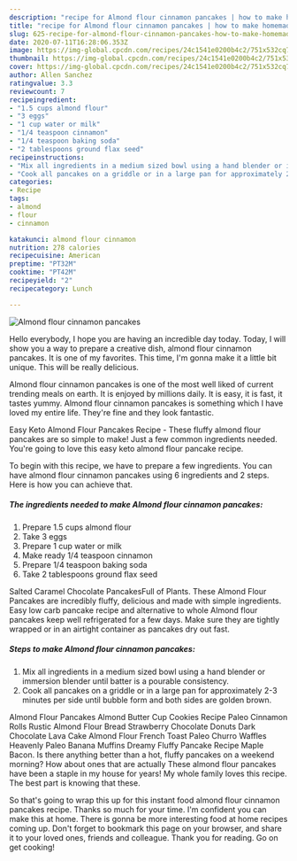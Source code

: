```yaml
---
description: "recipe for Almond flour cinnamon pancakes | how to make homemade Almond flour cinnamon pancakes"
title: "recipe for Almond flour cinnamon pancakes | how to make homemade Almond flour cinnamon pancakes"
slug: 625-recipe-for-almond-flour-cinnamon-pancakes-how-to-make-homemade-almond-flour-cinnamon-pancakes
date: 2020-07-11T16:28:06.353Z
image: https://img-global.cpcdn.com/recipes/24c1541e0200b4c2/751x532cq70/almond-flour-cinnamon-pancakes-recipe-main-photo.jpg
thumbnail: https://img-global.cpcdn.com/recipes/24c1541e0200b4c2/751x532cq70/almond-flour-cinnamon-pancakes-recipe-main-photo.jpg
cover: https://img-global.cpcdn.com/recipes/24c1541e0200b4c2/751x532cq70/almond-flour-cinnamon-pancakes-recipe-main-photo.jpg
author: Allen Sanchez
ratingvalue: 3.3
reviewcount: 7
recipeingredient:
- "1.5 cups almond flour"
- "3 eggs"
- "1 cup water or milk"
- "1/4 teaspoon cinnamon"
- "1/4 teaspoon baking soda"
- "2 tablespoons ground flax seed"
recipeinstructions:
- "Mix all ingredients in a medium sized bowl using a hand blender or immersion blender until batter is a pourable consistency."
- "Cook all pancakes on a griddle or in a large pan for approximately 2-3 minutes per side until bubble form and both sides are golden brown."
categories:
- Recipe
tags:
- almond
- flour
- cinnamon

katakunci: almond flour cinnamon 
nutrition: 278 calories
recipecuisine: American
preptime: "PT32M"
cooktime: "PT42M"
recipeyield: "2"
recipecategory: Lunch

---
```



![Almond flour cinnamon pancakes](https://img-global.cpcdn.com/recipes/24c1541e0200b4c2/751x532cq70/almond-flour-cinnamon-pancakes-recipe-main-photo.jpg)

Hello everybody, I hope you are having an incredible day today. Today, I will show you a way to prepare a creative dish, almond flour cinnamon pancakes. It is one of my favorites. This time, I'm gonna make it a little bit unique. This will be really delicious.

Almond flour cinnamon pancakes is one of the most well liked of current trending meals on earth. It is enjoyed by millions daily. It is easy, it is fast, it tastes yummy. Almond flour cinnamon pancakes is something which I have loved my entire life. They're fine and they look fantastic.

Easy Keto Almond Flour Pancakes Recipe - These fluffy almond flour pancakes are so simple to make! Just a few common ingredients needed. You&#39;re going to love this easy keto almond flour pancake recipe.


To begin with this recipe, we have to prepare a few ingredients. You can have almond flour cinnamon pancakes using 6 ingredients and 2 steps. Here is how you can achieve that.

<!--inarticleads1-->

##### The ingredients needed to make Almond flour cinnamon pancakes:

1. Prepare 1.5 cups almond flour
1. Take 3 eggs
1. Prepare 1 cup water or milk
1. Make ready 1/4 teaspoon cinnamon
1. Prepare 1/4 teaspoon baking soda
1. Take 2 tablespoons ground flax seed


Salted Caramel Chocolate PancakesFull of Plants. These Almond Flour Pancakes are incredibly fluffy, delicious and made with simple ingredients. Easy low carb pancake recipe and alternative to whole Almond flour pancakes keep well refrigerated for a few days. Make sure they are tightly wrapped or in an airtight container as pancakes dry out fast. 

<!--inarticleads2-->

##### Steps to make Almond flour cinnamon pancakes:

1. Mix all ingredients in a medium sized bowl using a hand blender or immersion blender until batter is a pourable consistency.
1. Cook all pancakes on a griddle or in a large pan for approximately 2-3 minutes per side until bubble form and both sides are golden brown.


Almond Flour Pancakes Almond Butter Cup Cookies Recipe Paleo Cinnamon Rolls Rustic Almond Flour Bread Strawberry Chocolate Donuts Dark Chocolate Lava Cake Almond Flour French Toast Paleo Churro Waffles Heavenly Paleo Banana Muffins Dreamy Fluffy Pancake Recipe Maple Bacon. Is there anything better than a hot, fluffy pancakes on a weekend morning? How about ones that are actually These almond flour pancakes have been a staple in my house for years! My whole family loves this recipe. The best part is knowing that these. 

So that's going to wrap this up for this instant food almond flour cinnamon pancakes recipe. Thanks so much for your time. I'm confident you can make this at home. There is gonna be more interesting food at home recipes coming up. Don't forget to bookmark this page on your browser, and share it to your loved ones, friends and colleague. Thank you for reading. Go on get cooking!

